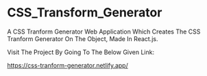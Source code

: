 # CSS_Transform_Generator

A CSS Tranform Generator Web Application Which Creates The CSS Tranform Generator On The Object, Made In React.js.

Visit The Project By Going To The Below Given Link:

https://css-tranform-generator.netlify.app/
